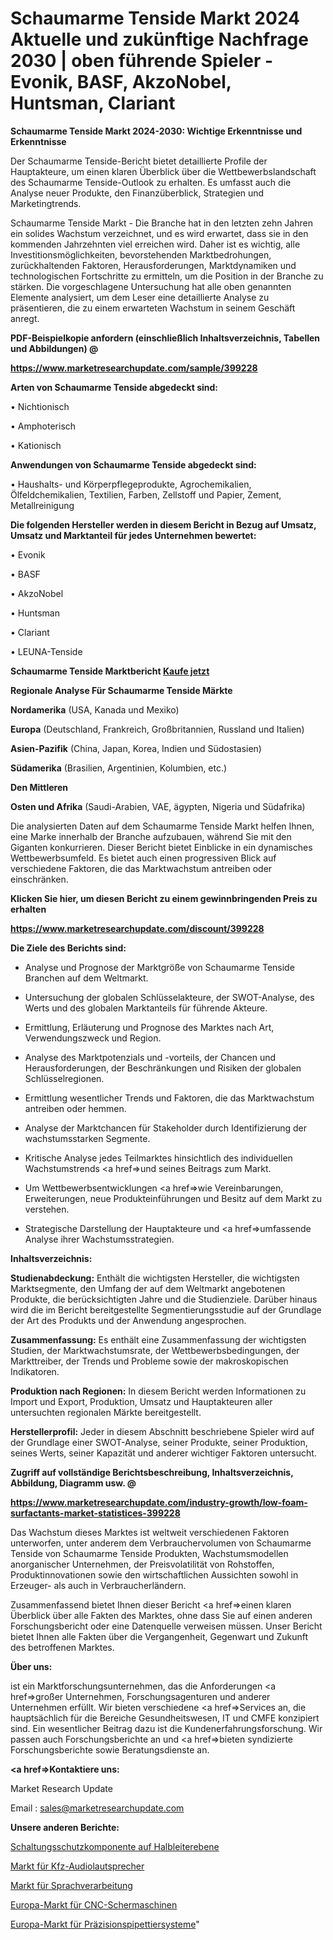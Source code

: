 # Schaumarme Tenside Markt 2024 Aktuelle und zukünftige Nachfrage 2030 | oben führende Spieler - Evonik, BASF, AkzoNobel, Huntsman, Clariant

<strong>Schaumarme Tenside Markt 2024-2030: Wichtige Erkenntnisse und Erkenntnisse</strong>

Der Schaumarme Tenside-Bericht bietet detaillierte Profile der Hauptakteure, um einen klaren Überblick über die Wettbewerbslandschaft des Schaumarme Tenside-Outlook zu erhalten. Es umfasst auch die Analyse neuer Produkte, den Finanzüberblick, Strategien und Marketingtrends.

Schaumarme Tenside Markt - Die Branche hat in den letzten zehn Jahren ein solides Wachstum verzeichnet, und es wird erwartet, dass sie in den kommenden Jahrzehnten viel erreichen wird. Daher ist es wichtig, alle Investitionsmöglichkeiten, bevorstehenden Marktbedrohungen, zurückhaltenden Faktoren, Herausforderungen, Marktdynamiken und technologischen Fortschritte zu ermitteln, um die Position in der Branche zu stärken. Die vorgeschlagene Untersuchung hat alle oben genannten Elemente analysiert, um dem Leser eine detaillierte Analyse zu präsentieren, die zu einem erwarteten Wachstum in seinem Geschäft anregt.



<strong><b>PDF-Beispielkopie anfordern (einschließlich Inhaltsverzeichnis, Tabellen und Abbildungen) @ </b></strong>

<strong><a href=https://www.marketresearchupdate.com/sample/399228>

<strong>https://www.marketresearchupdate.com/sample/399228</u></a></strong></strong>



<strong>Arten von Schaumarme Tenside abgedeckt sind:</strong>

• Nichtionisch

• Amphoterisch

• Kationisch



<strong>Anwendungen von Schaumarme Tenside abgedeckt sind:</strong>

• Haushalts- und Körperpflegeprodukte, Agrochemikalien, Ölfeldchemikalien, Textilien, Farben, Zellstoff und Papier, Zement, Metallreinigung



<strong>Die folgenden Hersteller werden in diesem Bericht in Bezug auf Umsatz, Umsatz und Marktanteil für jedes Unternehmen bewertet:</strong>

• Evonik

• BASF

• AkzoNobel

• Huntsman

• Clariant

• LEUNA-Tenside



<strong>Schaumarme Tenside Marktbericht <a href=https://www.marketresearchupdate.com/buynow/399228>Kaufe jetzt</a></strong>



<strong>Regionale Analyse Für Schaumarme Tenside Märkte</strong>



<strong>Nordamerika</strong> (USA, Kanada und Mexiko)



<strong>Europa</strong> (Deutschland, Frankreich, Großbritannien, Russland und Italien)



<strong>Asien-Pazifik</strong> (China, Japan, Korea, Indien und Südostasien)



<strong>Südamerika</strong> (Brasilien, Argentinien, Kolumbien, etc.)



<strong>Den Mittleren</strong> 

<strong>Osten und Afrika</strong> (Saudi-Arabien, VAE, ägypten, Nigeria und Südafrika)

Die analysierten Daten auf dem Schaumarme Tenside Markt helfen Ihnen, eine Marke innerhalb der Branche aufzubauen, während Sie mit den Giganten konkurrieren. Dieser Bericht bietet Einblicke in ein dynamisches Wettbewerbsumfeld. Es bietet auch einen progressiven Blick auf verschiedene Faktoren, die das Marktwachstum antreiben oder einschränken.



<strong>Klicken Sie hier, um diesen Bericht zu einem gewinnbringenden Preis zu erhalten
</strong>

<strong><a href=https://www.marketresearchupdate.com/discount/399228>https://www.marketresearchupdate.com/discount/399228</b></u></strong></a>



<strong>Die Ziele des Berichts sind:</strong>

- Analyse und Prognose der Marktgröße von Schaumarme Tenside Branchen auf dem Weltmarkt.

- Untersuchung der globalen Schlüsselakteure, der SWOT-Analyse, des Werts und des globalen Marktanteils für führende Akteure.

- Ermittlung, Erläuterung und Prognose des Marktes nach Art, Verwendungszweck und Region.

- Analyse des Marktpotenzials und -vorteils, der Chancen und Herausforderungen, der Beschränkungen und Risiken der globalen Schlüsselregionen.

- Ermittlung wesentlicher Trends und Faktoren, die das Marktwachstum antreiben oder hemmen.

- Analyse der Marktchancen für Stakeholder durch Identifizierung der wachstumsstarken Segmente.

- Kritische Analyse jedes Teilmarktes hinsichtlich des individuellen Wachstumstrends <a href=>und</a> seines Beitrags zum Markt.

- Um Wettbewerbsentwicklungen <a href=>wie</a> Vereinbarungen, Erweiterungen, neue Produkteinführungen und Besitz auf dem Markt zu verstehen.

- Strategische Darstellung der Hauptakteure und <a href=>umfas</a>sende Analyse ihrer Wachstumsstrategien.



<strong>Inhaltsverzeichnis:</strong>



<strong>Studienabdeckung:</strong> Enthält die wichtigsten Hersteller, die wichtigsten Marktsegmente, den Umfang der auf dem Weltmarkt angebotenen Produkte, die berücksichtigten Jahre und die Studienziele. Darüber hinaus wird die im Bericht bereitgestellte Segmentierungsstudie auf der Grundlage der Art des Produkts und der Anwendung angesprochen.



<strong>Zusammenfassung:</strong> Es enthält eine Zusammenfassung der wichtigsten Studien, der Marktwachstumsrate, der Wettbewerbsbedingungen, der Markttreiber, der Trends und Probleme sowie der makroskopischen Indikatoren.



<strong>Produktion nach Regionen:</strong> In diesem Bericht werden Informationen zu Import und Export, Produktion, Umsatz und Hauptakteuren aller untersuchten regionalen Märkte bereitgestellt.



<strong>Herstellerprofil:</strong> Jeder in diesem Abschnitt beschriebene Spieler wird auf der Grundlage einer SWOT-Analyse, seiner Produkte, seiner Produktion, seines Werts, seiner Kapazität und anderer wichtiger Faktoren untersucht.



<strong><b>Zugriff auf vollständige Berichtsbeschreibung, Inhaltsverzeichnis, Abbildung, Diagramm usw. @ </b></strong>

<strong><a href=https://www.marketresearchupdate.com/industry-growth/low-foam-surfactants-market-statistices-399228>https://www.marketresearchupdate.com/industry-growth/low-foam-surfactants-market-statistices-399228</a></strong>

Das Wachstum dieses Marktes ist weltweit verschiedenen Faktoren unterworfen, unter anderem dem Verbrauchervolumen von Schaumarme Tenside von Schaumarme Tenside Produkten, Wachstumsmodellen anorganischer Unternehmen, der Preisvolatilität von Rohstoffen, Produktinnovationen sowie den wirtschaftlichen Aussichten sowohl in Erzeuger- als auch in Verbraucherländern.

Zusammenfassend bietet Ihnen dieser Bericht <a href=>einen</a> klaren Überblick über alle Fakten des Marktes, ohne dass Sie auf einen anderen Forschungsbericht oder eine Datenquelle verweisen müssen. Unser Bericht bietet Ihnen alle Fakten über die Vergangenheit, Gegenwart und Zukunft des betroffenen Marktes.



<strong>Über uns:</strong>

 ist ein Marktforschungsunternehmen, das die Anforderungen <a href=>großer</a> Unternehmen, Forschungsagenturen und anderer Unternehmen erfüllt. Wir bieten verschiedene <a href=>Services</a> an, die hauptsächlich für die Bereiche Gesundheitswesen, IT und CMFE konzipiert sind. Ein wesentlicher Beitrag dazu ist die Kundenerfahrungsforschung. Wir passen auch Forschungsberichte an und <a href=>bieten</a> syndizierte Forschungsberichte sowie Beratungsdienste an.



<strong><a href=>Kontaktiere uns:</a></strong>

Market Research Update

Email : sales@marketresearchupdate.com



<strong>Unsere anderen Berichte:</strong>

<a href=https://www.linkedin.com/pulse/circuit-protection-component-semiconductor-level>Schaltungsschutzkomponente auf Halbleiterebene</a>

<a href=https://www.linkedin.com/pulse/automotive-audio-speakers-market-outlooks-2023>Markt für Kfz-Audiolautsprecher</a>

<a href=https://www.linkedin.com/pulse/language-processing-market-sizing-up-anticipating-trends>Markt für Sprachverarbeitung</a>

<a href=https://www.linkedin.com/pulse/europe-cnc-shearing-machine-market-2030-future>Europa-Markt für CNC-Schermaschinen</a>

<a href=https://www.linkedin.com/pulse/europe-precision-pipetting-system-market-size-incredible>Europa-Markt für Präzisionspipettiersysteme</a>"
